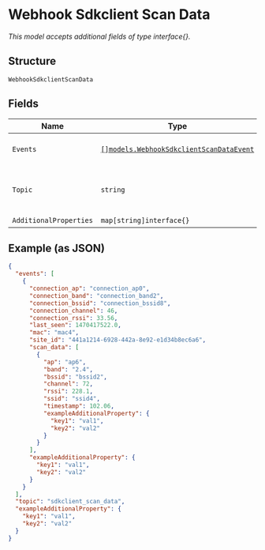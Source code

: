 
# Webhook Sdkclient Scan Data

*This model accepts additional fields of type interface{}.*

## Structure

`WebhookSdkclientScanData`

## Fields

| Name | Type | Tags | Description |
|  --- | --- | --- | --- |
| `Events` | [`[]models.WebhookSdkclientScanDataEvent`](../../doc/models/webhook-sdkclient-scan-data-event.md) | Required | **Constraints**: *Minimum Items*: `1`, *Unique Items Required* |
| `Topic` | `string` | Required, Constant | enum: `sdkclient_scan_data`<br><br>**Value**: `"sdkclient_scan_data"` |
| `AdditionalProperties` | `map[string]interface{}` | Optional | - |

## Example (as JSON)

```json
{
  "events": [
    {
      "connection_ap": "connection_ap0",
      "connection_band": "connection_band2",
      "connection_bssid": "connection_bssid8",
      "connection_channel": 46,
      "connection_rssi": 33.56,
      "last_seen": 1470417522.0,
      "mac": "mac4",
      "site_id": "441a1214-6928-442a-8e92-e1d34b8ec6a6",
      "scan_data": [
        {
          "ap": "ap6",
          "band": "2.4",
          "bssid": "bssid2",
          "channel": 72,
          "rssi": 228.1,
          "ssid": "ssid4",
          "timestamp": 102.06,
          "exampleAdditionalProperty": {
            "key1": "val1",
            "key2": "val2"
          }
        }
      ],
      "exampleAdditionalProperty": {
        "key1": "val1",
        "key2": "val2"
      }
    }
  ],
  "topic": "sdkclient_scan_data",
  "exampleAdditionalProperty": {
    "key1": "val1",
    "key2": "val2"
  }
}
```

